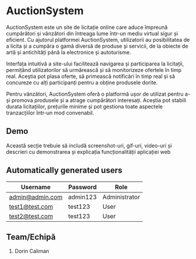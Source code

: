 # AuctionSystem
AuctionSystem este un site de licitație online care aduce împreună cumpărători și vânzători din întreaga lume într-un mediu virtual sigur și eficient. Cu ajutorul platformei AuctionSystem, utilizatorii au posibilitatea de a licita și a cumpăra o gamă diversă de produse și servicii, de la obiecte de artă și antichități până la electronice și autoturisme.

Interfața intuitivă a site-ului facilitează navigarea și participarea la licitații, permițând utilizatorilor să urmărească și să monitorizeze ofertele în timp real. Aceștia pot plasa oferte, să primească notificări în timp real și să concureze cu alți participanți pentru a obține produsele dorite.

Pentru vânzători, AuctionSystem oferă o platformă ușor de utilizat pentru a-și promova produsele și a atrage cumpărători interesați. Aceștia pot stabili durata licitațiilor, prețurile minime și pot gestiona toate aspectele tranzacțiilor într-un mod convenabil.
## Demo
Această secție trebuie să includă screenshot-uri, gif-uri, video-uri și descrieri cu demonstrarea și explicația funcționalității aplicației web
## Automatically generated users
| Username        	| Password 	| Role          	|
|-----------------	|----------	|---------------	|
| admin@admin.com 	| admin123 	| Administrator 	|
| test1@test.com  	| test123  	| User          	|
| test2@test.com  	| test123  	| User          	|
## Team/Echipă
  1. Dorin Caliman
